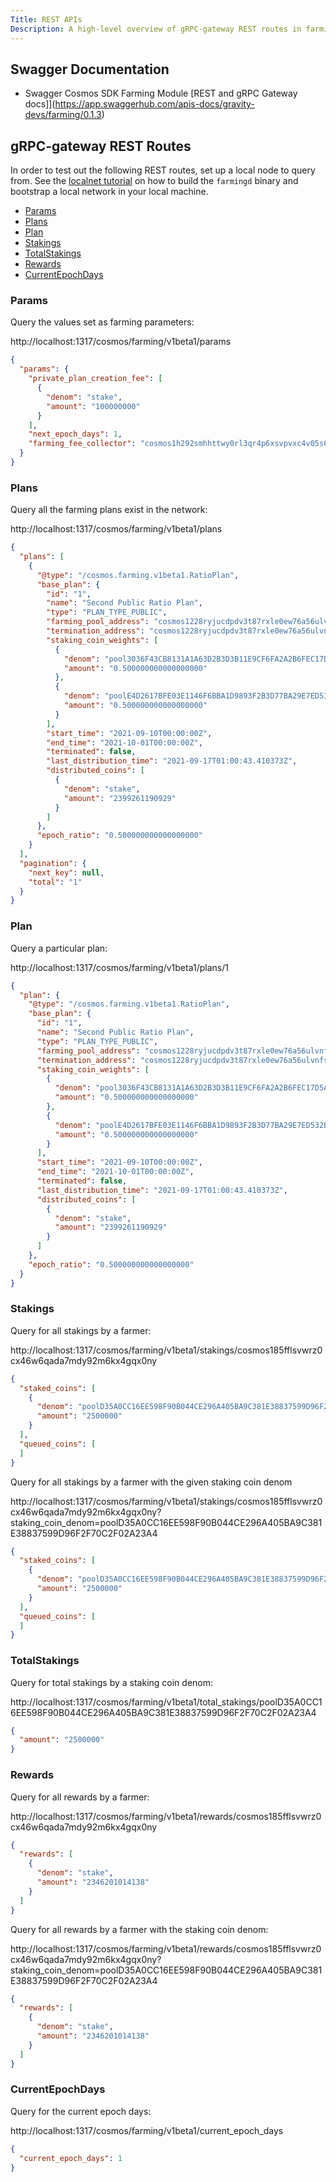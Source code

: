 ```yaml
---
Title: REST APIs
Description: A high-level overview of gRPC-gateway REST routes in farming module.
---
```


## Swagger Documentation

- Swagger Cosmos SDK Farming Module [REST and gRPC Gateway docs]](https://app.swaggerhub.com/apis-docs/gravity-devs/farming/0.1.3)

## gRPC-gateway REST Routes

In order to test out the following REST routes, set up a local node to query from. See the [localnet tutorial](../../Tutorials/localnet) on how to build the `farmingd` binary and bootstrap a local network in your local machine.

- [Params](#Params)
- [Plans](#Plans)
- [Plan](#Plan)
- [Stakings](#Stakings)
- [TotalStakings](#TotalStakings)
- [Rewards](#Rewards)
- [CurrentEpochDays](#CurrentEpochDays)

### Params

Query the values set as farming parameters:
<!-- markdown-link-check-disable-next-line -->
http://localhost:1317/cosmos/farming/v1beta1/params

```json
{
  "params": {
    "private_plan_creation_fee": [
      {
        "denom": "stake",
        "amount": "100000000"
      }
    ],
    "next_epoch_days": 1,
    "farming_fee_collector": "cosmos1h292smhhttwy0rl3qr4p6xsvpvxc4v05s6rxtczwq3cs6qc462mqejwy8x"
  }
}
```

### Plans

Query all the farming plans exist in the network:

<!-- markdown-link-check-disable-next-line -->
http://localhost:1317/cosmos/farming/v1beta1/plans

```json
{
  "plans": [
    {
      "@type": "/cosmos.farming.v1beta1.RatioPlan",
      "base_plan": {
        "id": "1",
        "name": "Second Public Ratio Plan",
        "type": "PLAN_TYPE_PUBLIC",
        "farming_pool_address": "cosmos1228ryjucdpdv3t87rxle0ew76a56ulvnfst0hq0sscd3nafgjpqqkcxcky",
        "termination_address": "cosmos1228ryjucdpdv3t87rxle0ew76a56ulvnfst0hq0sscd3nafgjpqqkcxcky",
        "staking_coin_weights": [
          {
            "denom": "pool3036F43CB8131A1A63D2B3D3B11E9CF6FA2A2B6FEC17D5AD283C25C939614A8C",
            "amount": "0.500000000000000000"
          },
          {
            "denom": "poolE4D2617BFE03E1146F6BBA1D9893F2B3D77BA29E7ED532BB721A39FF1ECC1B07",
            "amount": "0.500000000000000000"
          }
        ],
        "start_time": "2021-09-10T00:00:00Z",
        "end_time": "2021-10-01T00:00:00Z",
        "terminated": false,
        "last_distribution_time": "2021-09-17T01:00:43.410373Z",
        "distributed_coins": [
          {
            "denom": "stake",
            "amount": "2399261190929"
          }
        ]
      },
      "epoch_ratio": "0.500000000000000000"
    }
  ],
  "pagination": {
    "next_key": null,
    "total": "1"
  }
}
```

### Plan

Query a particular plan:

<!-- markdown-link-check-disable-next-line -->
http://localhost:1317/cosmos/farming/v1beta1/plans/1

```json
{
  "plan": {
    "@type": "/cosmos.farming.v1beta1.RatioPlan",
    "base_plan": {
      "id": "1",
      "name": "Second Public Ratio Plan",
      "type": "PLAN_TYPE_PUBLIC",
      "farming_pool_address": "cosmos1228ryjucdpdv3t87rxle0ew76a56ulvnfst0hq0sscd3nafgjpqqkcxcky",
      "termination_address": "cosmos1228ryjucdpdv3t87rxle0ew76a56ulvnfst0hq0sscd3nafgjpqqkcxcky",
      "staking_coin_weights": [
        {
          "denom": "pool3036F43CB8131A1A63D2B3D3B11E9CF6FA2A2B6FEC17D5AD283C25C939614A8C",
          "amount": "0.500000000000000000"
        },
        {
          "denom": "poolE4D2617BFE03E1146F6BBA1D9893F2B3D77BA29E7ED532BB721A39FF1ECC1B07",
          "amount": "0.500000000000000000"
        }
      ],
      "start_time": "2021-09-10T00:00:00Z",
      "end_time": "2021-10-01T00:00:00Z",
      "terminated": false,
      "last_distribution_time": "2021-09-17T01:00:43.410373Z",
      "distributed_coins": [
        {
          "denom": "stake",
          "amount": "2399261190929"
        }
      ]
    },
    "epoch_ratio": "0.500000000000000000"
  }
}
```

### Stakings

Query for all stakings by a farmer: 

<!-- markdown-link-check-disable-next-line -->
http://localhost:1317/cosmos/farming/v1beta1/stakings/cosmos185fflsvwrz0cx46w6qada7mdy92m6kx4gqx0ny

```json
{
  "staked_coins": [
    {
      "denom": "poolD35A0CC16EE598F90B044CE296A405BA9C381E38837599D96F2F70C2F02A23A4",
      "amount": "2500000"
    }
  ],
  "queued_coins": [
  ]
}
```

Query for all stakings by a farmer with the given staking coin denom

<!-- markdown-link-check-disable-next-line -->
http://localhost:1317/cosmos/farming/v1beta1/stakings/cosmos185fflsvwrz0cx46w6qada7mdy92m6kx4gqx0ny?staking_coin_denom=poolD35A0CC16EE598F90B044CE296A405BA9C381E38837599D96F2F70C2F02A23A4 

```json
{
  "staked_coins": [
    {
      "denom": "poolD35A0CC16EE598F90B044CE296A405BA9C381E38837599D96F2F70C2F02A23A4",
      "amount": "2500000"
    }
  ],
  "queued_coins": [
  ]
}
```
### TotalStakings

Query for total stakings by a staking coin denom: 

<!-- markdown-link-check-disable-next-line -->
http://localhost:1317/cosmos/farming/v1beta1/total_stakings/poolD35A0CC16EE598F90B044CE296A405BA9C381E38837599D96F2F70C2F02A23A4 

```json
{
  "amount": "2500000"
}
```

### Rewards

Query for all rewards by a farmer:

<!-- markdown-link-check-disable-next-line -->
http://localhost:1317/cosmos/farming/v1beta1/rewards/cosmos185fflsvwrz0cx46w6qada7mdy92m6kx4gqx0ny

```json
{
  "rewards": [
    {
      "denom": "stake",
      "amount": "2346201014138"
    }
  ]
}
```


Query for all rewards by a farmer with the staking coin denom:

<!-- markdown-link-check-disable-next-line -->
http://localhost:1317/cosmos/farming/v1beta1/rewards/cosmos185fflsvwrz0cx46w6qada7mdy92m6kx4gqx0ny?staking_coin_denom=poolD35A0CC16EE598F90B044CE296A405BA9C381E38837599D96F2F70C2F02A23A4

```json
{
  "rewards": [
    {
      "denom": "stake",
      "amount": "2346201014138"
    }
  ]
}
```

### CurrentEpochDays

Query for the current epoch days:

<!-- markdown-link-check-disable-next-line -->
http://localhost:1317/cosmos/farming/v1beta1/current_epoch_days

```json
{
  "current_epoch_days": 1
}
```
